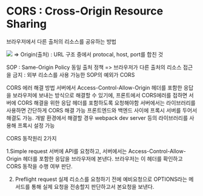 # CORS : Cross-Origin Resource Sharing
브라우저에서 다른 출처의 리소스를 공유하는 방법

<img src='https://user-images.githubusercontent.com/45661217/147995359-52b52ffc-2443-4071-8364-d782819f730b.png' />
=> Origin(출처) : URL 구조 중에서 protocal, host, port를 합친 것

SOP : Same-Origin Policy 동일 출처 정책
=> 브라우저가 다른 출처의 리소스 접근을 금지 : 외부 리소스를 사용 가능한 SOP의 예외가 CORS

CORS 에러 해결 방법
서버에서 Access-Control-Allow-Origin 헤더를 포함한 응답을 보라우저에 보내는 방식으로 해결할 수 있기에, 프론트에서 CORS에러를 접하면 서버에 CORS 해결을 위한 응답 헤더를 포함하도록 요청해야함
서버에서는 라이브러리를 사용하면 간단하게 CORS 해결 가능
프론트엔드와 백엔드 사이에 프록시 서버를 두어서 해결도 가능. 개발 환경에서 해결할 경우 webpack dev server 등의 라이브러리를 사용해 프록시 설정 가능

CORS 동작원리 2가지

1.Simple request
서버에 API를 요청하고, 서버에서는 Access-Control-Allow-Origin 헤더를 포함한 응답을 브라우저에 본낸다. 브라우저는 이 헤더를 확인하고 CORS 동작을 수행 여부 판단.

2. Preflight request
실제 리소스를 요청하기 전에 예비요청으로 OPTIONS라는 메서드를 통해 실제 요청을 전송할지 판단하고서 본요청을 보낸다.
